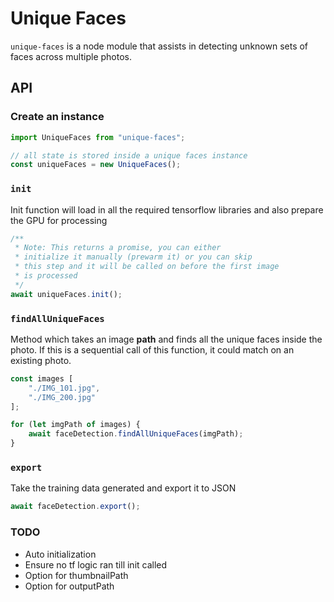 # Unique Faces

`unique-faces` is a node module that assists in detecting unknown sets of faces across multiple photos.

## API

### Create an instance

```js
import UniqueFaces from "unique-faces";

// all state is stored inside a unique faces instance
const uniqueFaces = new UniqueFaces();
```

### `init`

Init function will load in all the required tensorflow libraries and also
prepare the GPU for processing

```js
/**
 * Note: This returns a promise, you can either
 * initialize it manually (prewarm it) or you can skip
 * this step and it will be called on before the first image
 * is processed
 */
await uniqueFaces.init();
```

### `findAllUniqueFaces`

Method which takes an image **path** and finds all the unique faces
inside the photo. If this is a sequential call of this function,
it could match on an existing photo.

```js
const images [
    "./IMG_101.jpg",
    "./IMG_200.jpg"
];

for (let imgPath of images) {
    await faceDetection.findAllUniqueFaces(imgPath);
}
```

### `export`

Take the training data generated and export it to JSON

```js
await faceDetection.export();
```

### TODO

- Auto initialization
- Ensure no tf logic ran till init called
- Option for thumbnailPath
- Option for outputPath
